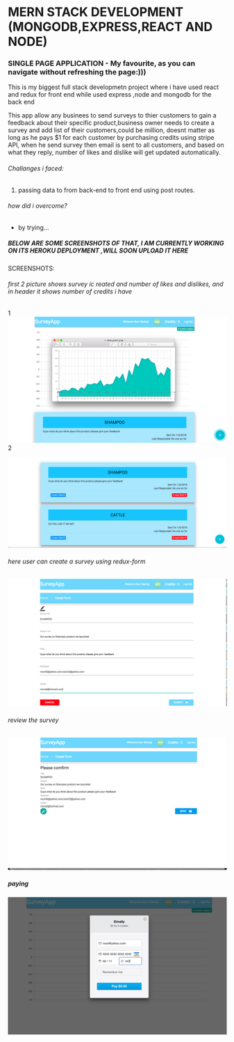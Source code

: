 # MERN STACK DEVELOPMENT (MONGODB,EXPRESS,REACT AND NODE)
### SINGLE PAGE APPLICATION - My favourite, as you can navigate without refreshing the page:)))

This is my biggest full stack developmetn project where i have used react and redux for front end while used express ,node and mongodb for the back end

This app allow any businees to send surveys to thier customers to gain a feedback about their specific product,business owner needs to create a survey and add list of their customers,could be million, doesnt matter as long as he pays $1 for each customer by purchasing credits using stripe API, when he send survey then email is sent to all customers, and based on what they reply, number of likes and dislike will get updated automatically.

###### Challanges i faced:
1. passing data to from back-end to front end using post routes.

###### how did i overcome?
- by trying...


 ##### BELOW ARE SOME SCREENSHOTS OF THAT, I AM CURRENTLY WORKING ON ITS HEROKU DEPLOYMENT ,WILL SOON UPLOAD IT HERE
 
 SCREENSHOTS:
 
 ###### first 2 picture shows survey ic reated and number of likes and dislikes, and in header it shows number of credits i have
 
 1
 ![alt text](https://github.com/noorboeing777/NODE-REACT-APP-/blob/master/sss/1.png)
 2
 
 ![alt text](https://github.com/noorboeing777/NODE-REACT-APP-/blob/master/sss/2.png)
  
###### here user can create a survey using redux-form

  ![alt text](https://github.com/noorboeing777/NODE-REACT-APP-/blob/master/sss/3.png)
   
 ###### review the survey
 
   ![alt text](https://github.com/noorboeing777/NODE-REACT-APP-/blob/master/sss/4.png)
    
  ##### paying
   ![alt text](https://github.com/noorboeing777/NODE-REACT-APP-/blob/master/sss/5.png)
